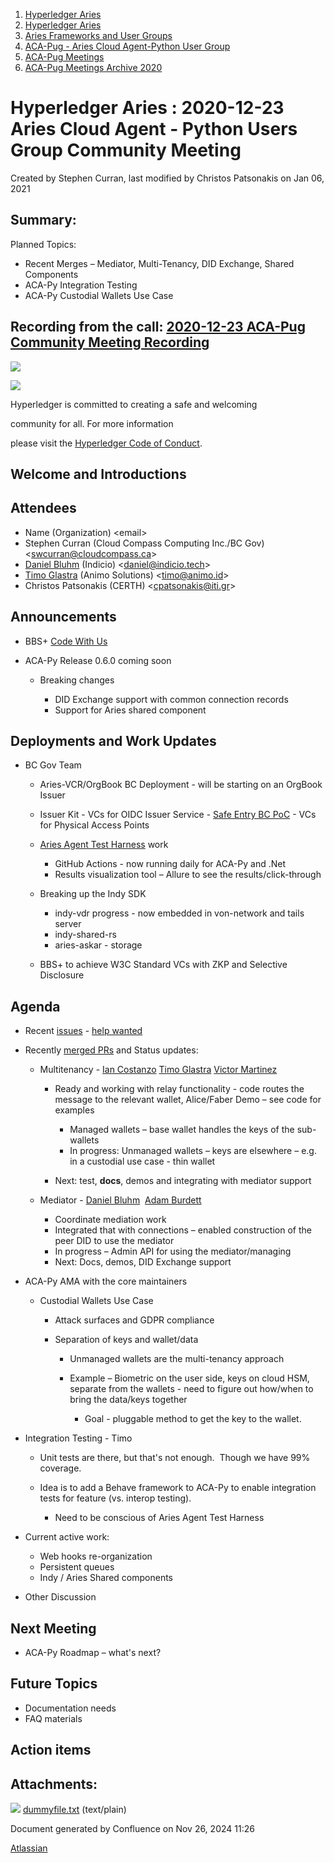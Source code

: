 1. [Hyperledger Aries](index.html)
2. [Hyperledger Aries](Hyperledger-Aries_18481154.html)
3. [Aries Frameworks and User Groups](Aries-Frameworks-and-User-Groups_18481290.html)
4. [ACA-Pug - Aries Cloud Agent-Python User Group](ACA-Pug---Aries-Cloud-Agent-Python-User-Group_18484248.html)
5. [ACA-Pug Meetings](ACA-Pug-Meetings_18484272.html)
6. [ACA-Pug Meetings Archive 2020](ACA-Pug-Meetings-Archive-2020_18513017.html)

# Hyperledger Aries : 2020-12-23 Aries Cloud Agent - Python Users Group Community Meeting

Created by Stephen Curran, last modified by Christos Patsonakis on Jan 06, 2021

## Summary:

Planned Topics:

- Recent Merges – Mediator, Multi-Tenancy, DID Exchange, Shared Components
- ACA-Py Integration Testing
- ACA-Py Custodial Wallets Use Case

## Recording from the call: [2020-12-23 ACA-Pug Community Meeting Recording](#)

![](https://wiki.hyperledger.org/download/attachments/29034696/Antitrustnotice.png?version=1&modificationDate=1581695654000&api=v2)

![](https://wiki.hyperledger.org/download/attachments/2392771/welcome.png?version=2&modificationDate=1572450107000&api=v2)

Hyperledger is committed to creating a safe and welcoming

community for all. For more information

please visit the [Hyperledger Code of Conduct](https://lf-hyperledger.atlassian.net/wiki/display/HYP/Hyperledger+Code+of+Conduct).

## Welcome and Introductions

## Attendees

- Name (Organization) &lt;email&gt;
- Stephen Curran (Cloud Compass Computing Inc./BC Gov) &lt;swcurran@cloudcompass.ca&gt;
- [Daniel Bluhm](https://lf-hyperledger.atlassian.net/wiki/people/712020:c322d585-d6d2-4479-a990-b91fac45db1c?ref=confluence) (Indicio) &lt;daniel@indicio.tech&gt;
- [Timo Glastra](https://lf-hyperledger.atlassian.net/wiki/people/5f64a069a1048d0069073500?ref=confluence) (Animo Solutions) &lt;timo@animo.id&gt;
- Christos Patsonakis (CERTH) &lt;cpatsonakis@iti.gr&gt;

## Announcements

- BBS+ [Code With Us](https://digital.gov.bc.ca/marketplace/opportunities/code-with-us/3f9f0e86-b8bf-47ee-9f3d-5b272f9ec845)
- ACA-Py Release 0.6.0 coming soon
  
  - Breaking changes
    
    - DID Exchange support with common connection records
    - Support for Aries shared component

## Deployments and Work Updates

- BC Gov Team
  
  - Aries-VCR/OrgBook BC Deployment - will be starting on an OrgBook Issuer
  - Issuer Kit - VCs for OIDC Issuer Service - [Safe Entry BC PoC](https://vonx.io/safeentry) - VCs for Physical Access Points
  - [Aries Agent Test Harness](https://github.com/bcgov/aries-agent-test-harness) work
    
    - GitHub Actions - now running daily for ACA-Py and .Net
    - Results visualization tool – Allure to see the results/click-through
  - Breaking up the Indy SDK
    
    - indy-vdr progress - now embedded in von-network and tails server
    - indy-shared-rs
    - aries-askar - storage
  - BBS+ to achieve W3C Standard VCs with ZKP and Selective Disclosure

## Agenda

- Recent [issues](https://github.com/hyperledger/aries-cloudagent-python/issues?q=is%3Aissue%20is%3Aopen%20sort%3Aupdated-desc) - [help wanted](https://github.com/hyperledger/aries-cloudagent-python/issues?q=is%3Aissue%20is%3Aopen%20sort%3Aupdated-desc%20label%3A%22help%20wanted%22%20)
- Recently [merged PRs](https://github.com/hyperledger/aries-cloudagent-python/pulls?q=is%3Apr%20is%3Aclosed%20sort%3Aupdated-desc) and Status updates:
  
  - Multitenancy - [Ian Costanzo](https://lf-hyperledger.atlassian.net/wiki/people/5a90a1b054c8ff39bc246426?ref=confluence) [Timo Glastra](https://lf-hyperledger.atlassian.net/wiki/people/5f64a069a1048d0069073500?ref=confluence) [Victor Martinez](https://lf-hyperledger.atlassian.net/wiki/people/557058:73fff461-39df-4cc9-85d1-7b8a65773bee?ref=confluence) 
    
    - Ready and working with relay functionality - code routes the message to the relevant wallet, Alice/Faber Demo – see code for examples
      
      - Managed wallets – base wallet handles the keys of the sub-wallets
      - In progress: Unmanaged wallets – keys are elsewhere – e.g. in a custodial use case - thin wallet
    - Next: test, **docs**, demos and integrating with mediator support
  - Mediator - [Daniel Bluhm](https://lf-hyperledger.atlassian.net/wiki/people/712020:c322d585-d6d2-4479-a990-b91fac45db1c?ref=confluence)  [Adam Burdett](https://lf-hyperledger.atlassian.net/wiki/people/557058:089ba491-66a4-4ec7-a78b-6be560fa21ca?ref=confluence)
    
    - Coordinate mediation work
    - Integrated that with connections – enabled construction of the peer DID to use the mediator
    - In progress – Admin API for using the mediator/managing
    - Next: Docs, demos, DID Exchange support
- ACA-Py AMA with the core maintainers
  
  - Custodial Wallets Use Case
    
    - Attack surfaces and GDPR compliance
    - Separation of keys and wallet/data
      
      - Unmanaged wallets are the multi-tenancy approach
      - Example – Biometric on the user side, keys on cloud HSM, separate from the wallets - need to figure out how/when to bring the data/keys together
        
        - Goal - pluggable method to get the key to the wallet.
- Integration Testing - Timo
  
  - Unit tests are there, but that's not enough.  Though we have 99% coverage.
  - Idea is to add a Behave framework to ACA-Py to enable integration tests for feature (vs. interop testing).
    
    - Need to be conscious of Aries Agent Test Harness
- Current active work:
  
  - Web hooks re-organization
  - Persistent queues
  - Indy / Aries Shared components
- Other Discussion

## Next Meeting

- ACA-Py Roadmap – what's next?

## Future Topics

- Documentation needs
- FAQ materials

## Action items

## Attachments:

![](images/icons/bullet_blue.gif) [dummyfile.txt](attachments/18489946/18514521.txt) (text/plain)

Document generated by Confluence on Nov 26, 2024 11:26

[Atlassian](http://www.atlassian.com/)
